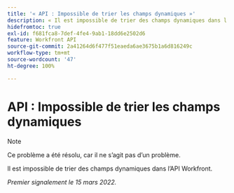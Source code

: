```yaml
---
title: '« API : Impossible de trier les champs dynamiques »'
description: « Il est impossible de trier des champs dynamiques dans l’API Workfront. »
hidefromtoc: true
exl-id: f681fca8-7def-4fe4-9ab1-18dd6e2502d6
feature: Workfront API
source-git-commit: 2a41264d6f477f51eaeda6ae3675b1a6d816249c
workflow-type: tm+mt
source-wordcount: '47'
ht-degree: 100%

---
```


# API : Impossible de trier les champs dynamiques

<!--Requested article: Article exists to let people know they can't do this.-->

>[!NOTE]
>
>Ce problème a été résolu, car il ne s’agit pas d’un problème.

Il est impossible de trier des champs dynamiques dans l’API Workfront.

_Premier signalement le 15 mars 2022._
